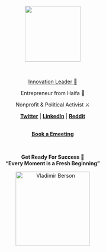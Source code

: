 <p align="center">
<a href="https://berson.io/">
<img src="https://github.com/bersonio/bersonio/blob/main/123.png" style="width:150px;height:150px;">
</p>

<br>
<p align="center">
Innovation Leader 🚀</a> <br>
<p align="center">
Entrepreneur from Haifa 🐗 <br>
<p align="center">
Nonprofit & Political Activist ⚔️ <br>
<p align="center">
<a href = "https://twitter.com/VladimirBerson"><b>Twitter</b></a> | <a href = "https://www.linkedin.com/in/bersonio/"><b>LinkedIn</b></a> | <a href = "https://www.reddit.com/user/bersonio/"><b>Reddit</b></a> <br>
    
<br>

</p>
<p align="center">
<a href = "https://berson.io/emeeting/"><b>Book a Emeeting</b></a>
</p>

<br>

<p align="center">
<b>Get Ready For Success 🚀</b> <br>
<b>“Every Moment is a Fresh Beginning”</b>
</p>

<p align="center">
    <img width="200" src="https://github.com/bersonio/bersonio/blob/46c89926e88768b2e3b01c254c9c634bb852b2b4/Vladimir-Berson-1-black-high-res.png" alt="Vladimir Berson">
</p>
